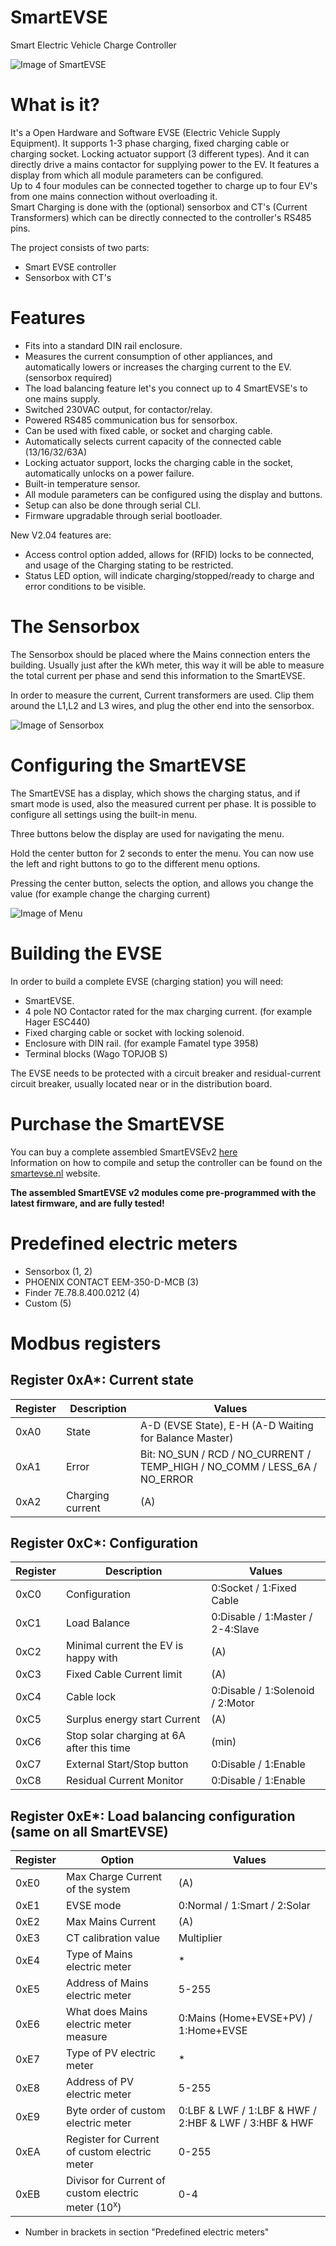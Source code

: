 SmartEVSE
=========

Smart Electric Vehicle Charge Controller

![Image of SmartEVSE](/pictures/SmartEVSEv2_small.jpg)

# What is it?

It's a Open Hardware and Software EVSE (Electric Vehicle Supply Equipment). It supports 1-3 phase charging, fixed charging cable or charging socket. Locking actuator support (3 different types). And it can directly drive a mains contactor for supplying power to the EV. It features a display from which all module parameters can be configured.<br>
Up to 4 four modules can be connected together to charge up to four EV's from one mains connection without overloading it.<br>
Smart Charging is done with the (optional) sensorbox and CT's (Current Transformers) which can be directly connected to the controller's RS485 pins.

The project consists of two parts:
- Smart EVSE controller
- Sensorbox with CT's

# Features

- Fits into a standard DIN rail enclosure.
- Measures the current consumption of other appliances, and automatically lowers or increases the charging current to the EV. (sensorbox required)
- The load balancing feature let's you connect up to 4 SmartEVSE's to one mains supply.
- Switched 230VAC output, for contactor/relay.
- Powered RS485 communication bus for sensorbox.
- Can be used with fixed cable, or socket and charging cable.
- Automatically selects current capacity of the connected cable (13/16/32/63A)
- Locking actuator support, locks the charging cable in the socket, automatically unlocks on a power failure.
- Built-in temperature sensor.
- All module parameters can be configured using the display and buttons.
- Setup can also be done through serial CLI.
- Firmware upgradable through serial bootloader. 

New V2.04 features are:
- Access control option added, allows for (RFID) locks to be connected, and usage of the Charging stating to be restricted.
- Status LED option, will indicate charging/stopped/ready to charge and error conditions to be visible.

# The Sensorbox

The Sensorbox should be placed where the Mains connection enters the building. Usually just after the kWh meter, this way it will be able to measure the total current per phase and send this information to the SmartEVSE.

In order to measure the current, Current transformers are used. Clip them around the L1,L2 and L3 wires, and plug the other end into the sensorbox.

![Image of Sensorbox](/pictures/sensorbox.jpg)

# Configuring the SmartEVSE

The SmartEVSE has a display, which shows the charging status, and if smart mode is used, also the measured current per phase.
It is possible to configure all settings using the built-in menu.

Three buttons below the display are used for navigating the menu.

Hold the center button for 2 seconds to enter the menu.
You can now use the left and right buttons to go to the different menu options. 

Pressing the center button, selects the option, and allows you change the value (for example change the charging current)

![Image of Menu](/pictures/SmartEVSEv2_mode_smart.jpg)

# Building the EVSE

In order to build a complete EVSE (charging station)
you will need:

- SmartEVSE.
- 4 pole NO Contactor rated for the max charging current. (for example Hager ESC440)
- Fixed charging cable or socket with locking solenoid.
- Enclosure with DIN rail. (for example Famatel type 3958)
- Terminal blocks (Wago TOPJOB S)

The EVSE needs to be protected with a circuit breaker and residual-current circuit breaker, usually located near or in the distribution board.

# Purchase the SmartEVSE

You can buy a complete assembled SmartEVSEv2 [here](http://www.stegen.com/en/ev-products/66-smart-evse-controller.html)<br>
Information on how to compile and setup the controller can be found on the [smartevse.nl](http://www.smartevse.nl) website.

**The assembled SmartEVSE v2 modules come pre-programmed with the latest firmware, and are fully tested!**

# Predefined electric meters

- Sensorbox (1, 2)
- PHOENIX CONTACT EEM-350-D-MCB (3)
- Finder 7E.78.8.400.0212 (4)
- Custom (5)

# Modbus registers

## Register 0xA*: Current state

Register | Description | Values
--- | --- | ---
0xA0 | State | A-D (EVSE State), E-H (A-D Waiting for Balance Master)
0xA1 | Error | Bit: NO_SUN / RCD / NO_CURRENT / TEMP_HIGH / NO_COMM / LESS_6A / NO_ERROR
0xA2 | Charging current | (A)

## Register 0xC*: Configuration

Register | Description | Values
--- | --- | ---
0xC0 | Configuration | 0:Socket / 1:Fixed Cable
0xC1 | Load Balance | 0:Disable / 1:Master / 2-4:Slave
0xC2 | Minimal current the EV is happy with | (A)
0xC3 | Fixed Cable Current limit | (A)
0xC4 | Cable lock | 0:Disable / 1:Solenoid / 2:Motor
0xC5 | Surplus energy start Current | (A)
0xC6 | Stop solar charging at 6A after this time | (min)
0xC7 | External Start/Stop button | 0:Disable / 1:Enable
0xC8 | Residual Current Monitor | 0:Disable / 1:Enable

## Register 0xE*: Load balancing configuration (same on all SmartEVSE)

Register | Option | Values
--- | --- | ---
0xE0 | Max Charge Current of the system | (A)
0xE1 | EVSE mode | 0:Normal / 1:Smart / 2:Solar
0xE2 | Max Mains Current | (A)
0xE3 | CT calibration value | Multiplier
0xE4 | Type of Mains electric meter | *
0xE5 | Address of Mains electric meter | 5-255
0xE6 | What does Mains electric meter measure | 0:Mains (Home+EVSE+PV) / 1:Home+EVSE
0xE7 | Type of PV electric meter | *
0xE8 | Address of PV electric meter | 5-255
0xE9 | Byte order of custom electric meter | 0:LBF & LWF / 1:LBF &  HWF / 2:HBF & LWF / 3:HBF & HWF
0xEA | Register for Current of custom electric meter | 0-255
0xEB | Divisor for Current of custom electric meter (10<sup>x</sup>) | 0-4

 * Number in brackets in section "Predefined electric meters"
